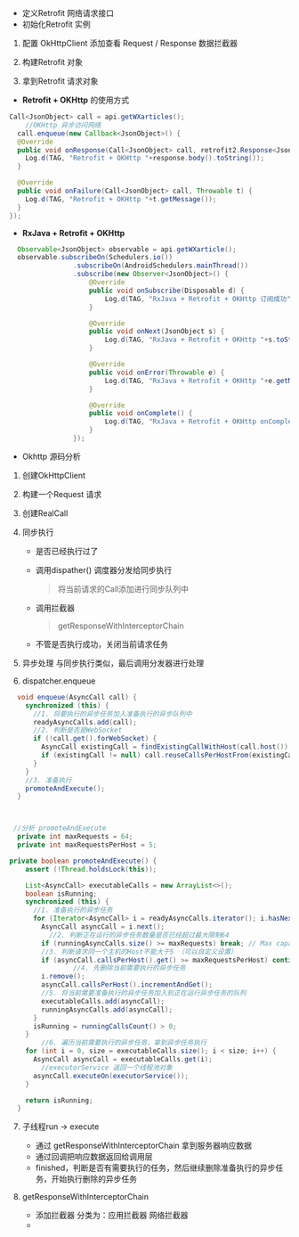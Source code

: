 - 定义Retrofit 网络请求接口  
- 初始化Retrofit 实例

1. 配置 OkHttpClient 添加查看 Request / Response 数据拦截器

2. 构建Retrofit  对象
3. 拿到Retrofit 请求对象

-  **Retrofit + OKHttp**  的使用方式

```java
Call<JsonObject> call = api.getWXarticles();
	//OKHttp 异步访问网络
  call.enqueue(new Callback<JsonObject>() {
  @Override
  public void onResponse(Call<JsonObject> call, retrofit2.Response<JsonObject> response) {
  	Log.d(TAG, "Retrofit + OKHttp "+response.body().toString());
  }

  @Override
  public void onFailure(Call<JsonObject> call, Throwable t) {
  	Log.d(TAG, "Retrofit + OKHttp "+t.getMessage());
  }
});
```



-  **RxJava + Retrofit + OKHttp** 
```java
  Observable<JsonObject> observable = api.getWXarticle();
  observable.subscribeOn(Schedulers.io())
                .subscribeOn(AndroidSchedulers.mainThread())
                .subscribe(new Observer<JsonObject>() {
                    @Override
                    public void onSubscribe(Disposable d) {
                        Log.d(TAG, "RxJava + Retrofit + OKHttp 订阅成功");
                    }

                    @Override
                    public void onNext(JsonObject s) {
                        Log.d(TAG, "RxJava + Retrofit + OKHttp "+s.toString());
                    }

                    @Override
                    public void onError(Throwable e) {
                        Log.d(TAG, "RxJava + Retrofit + OKHttp "+e.getMessage());
                    }

                    @Override
                    public void onComplete() {
                        Log.d(TAG, "RxJava + Retrofit + OKHttp onComplete");
                    }
                });

```



- Okhttp 源码分析

1. 创建OkHttpClient

2. 构建一个Request 请求

3. 创建RealCall

4. 同步执行

   - 是否已经执行过了

   - 调用dispather() 调度器分发给同步执行

      	> 将当前请求的Call添加进行同步队列中

     

   - 调用拦截器

      > getResponseWithInterceptorChain 

      

   - 不管是否执行成功，关闭当前请求任务

5. 异步处理
	与同步执行类似，最后调用分发器进行处理
	
6. 	dispatcher.enqueue  
```java
  void enqueue(AsyncCall call) {
    synchronized (this) {
      //1. 将要执行的异步任务加入准备执行的异步队列中
      readyAsyncCalls.add(call);
      //2. 判断是否是WebSocket
      if (!call.get().forWebSocket) {
        AsyncCall existingCall = findExistingCallWithHost(call.host());
        if (existingCall != null) call.reuseCallsPerHostFrom(existingCall);
      }
    }
    //3. 准备执行
    promoteAndExecute();
  }



 //分析 promoteAndExecute 
  private int maxRequests = 64;
  private int maxRequestsPerHost = 5;

private boolean promoteAndExecute() {
    assert (!Thread.holdsLock(this));

    List<AsyncCall> executableCalls = new ArrayList<>();
    boolean isRunning;
    synchronized (this) {
      //1. 准备执行的异步任务
      for (Iterator<AsyncCall> i = readyAsyncCalls.iterator(); i.hasNext(); ) {
        AsyncCall asyncCall = i.next();
          //2. 判断正在运行的异步任务数量是否已经超过最大限制64
        if (runningAsyncCalls.size() >= maxRequests) break; // Max capacity.
        //3. 判断请求同一个主机的Host不能大于5 （可以自定义设置）
        if (asyncCall.callsPerHost().get() >= maxRequestsPerHost) continue; // Host max capacity.
				//4. 先删除当前需要执行的异步任务
        i.remove();
        asyncCall.callsPerHost().incrementAndGet();
        //5. 将当前需要准备执行的异步任务加入到正在运行异步任务的队列
        executableCalls.add(asyncCall);
        runningAsyncCalls.add(asyncCall);
      }
      isRunning = runningCallsCount() > 0;
    }
		//6. 遍历当前需要执行的异步任务，拿到异步任务执行
    for (int i = 0, size = executableCalls.size(); i < size; i++) {
      AsyncCall asyncCall = executableCalls.get(i);
        //executorService 返回一个线程池对象
      asyncCall.executeOn(executorService());
    }

    return isRunning;
  }

```

7. 子线程run ->  execute 
   - 通过 getResponseWithInterceptorChain 拿到服务器响应数据
   - 通过回调把响应数据返回给调用层
   - finished，判断是否有需要执行的任务，然后继续删除准备执行的异步任务，开始执行删除的异步任务


8. getResponseWithInterceptorChain

	- 添加拦截器  分类为：应用拦截器  网络拦截器
	- 
	





